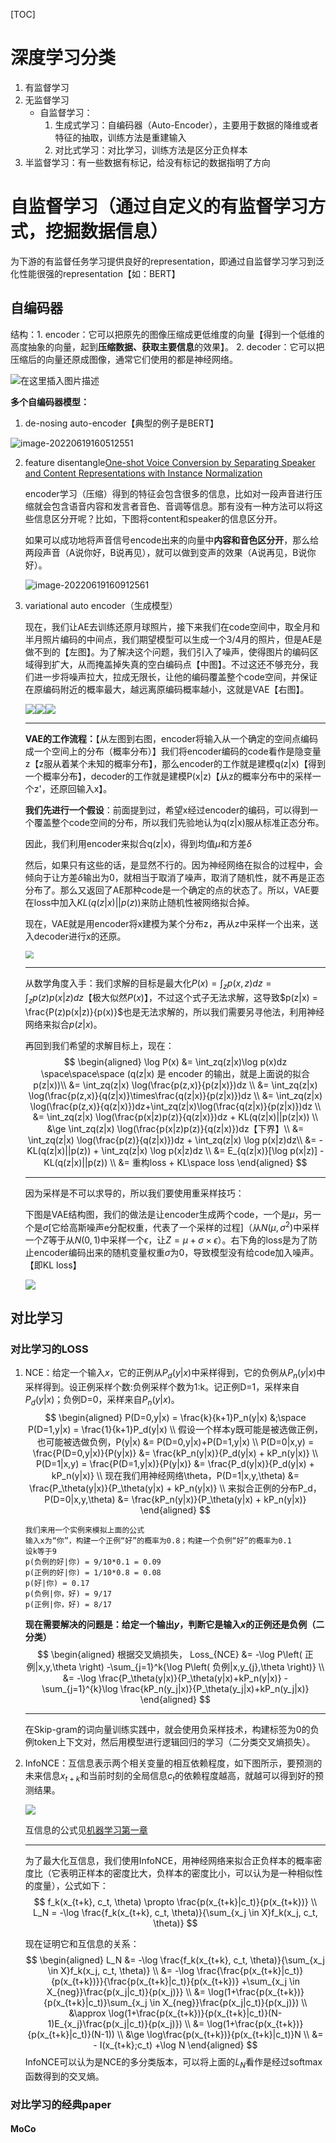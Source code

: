 [TOC]

# 深度学习分类

1. 有监督学习
2. 无监督学习
   - 自监督学习：
     1. 生成式学习：自编码器（Auto-Encoder），主要用于数据的降维或者特征的抽取，训练方法是重建输入
     1. 对比式学习：对比学习，训练方法是区分正负样本
3. 半监督学习：有一些数据有标记，给没有标记的数据指明了方向



# 自监督学习（通过自定义的有监督学习方式，挖掘数据信息）

为下游的有监督任务学习提供良好的representation，即通过自监督学习学习到泛化性能很强的representation【如：BERT】

## 自编码器

结构：1. encoder：它可以把原先的图像压缩成更低维度的向量【得到一个低维的高度抽象的向量，起到**压缩数据、获取主要信息**的效果】。 2. decoder：它可以把压缩后的向量还原成图像，通常它们使用的都是神经网络。

![在这里插入图片描述](01-autoencoder1.png)

**多个自编码器模型：**

1. de-nosing auto-encoder【典型的例子是BERT】

![image-20220619160512551](01-autoencoder2.png)

2. feature disentangle[One-shot Voice Conversion by Separating Speaker and Content Representations with Instance Normalization](https://arxiv.org/abs/1904.05742)

   encoder学习（压缩）得到的特征会包含很多的信息，比如对一段声音进行压缩就会包含语音内容和发言者音色、音调等信息。那有没有一种方法可以将这些信息区分开呢？比如，下图将content和speaker的信息区分开。

   如果可以成功地将声音信号encode出来的向量中**内容和音色区分开**，那么给两段声音（A说你好，B说再见），就可以做到变声的效果（A说再见，B说你好）。

   ![image-20220619160912561](01-autoencoder3.png)

3. variational auto encoder（生成模型）

   现在，我们让AE去训练还原月球照片，接下来我们在code空间中，取全月和半月照片编码的中间点，我们期望模型可以生成一个3/4月的照片，但是AE是做不到的【左图】。为了解决这个问题，我们引入了噪声，使得图片的编码区域得到扩大，从而掩盖掉失真的空白编码点【中图】。不过这还不够充分，我们进一步将噪声拉大，拉成无限长，让他的编码覆盖整个code空间，并保证在原编码附近的概率最大，越远离原编码概率越小，这就是VAE【右图】。

   ![](01-vae2.jpg)![](01-vae3.jpg)![](01-vae4.jpg)

   ------

   **VAE的工作流程：**【从左图到右图，encoder将输入从一个确定的空间点编码成一个空间上的分布（概率分布）】我们将encoder编码的code看作是隐变量z【z服从着某个未知的概率分布】，那么encoder的工作就是建模q(z|x)【得到一个概率分布】，decoder的工作就是建模P(x|z)【从z的概率分布中的采样一个z'，还原回输入x】。

   **我们先进行一个假设**：前面提到过，希望x经过encoder的编码，可以得到一个覆盖整个code空间的分布，所以我们先验地认为q(z|x)服从标准正态分布。

   因此，我们利用encoder来拟合q(z|x)，得到均值$\mu$和方差$\delta$
   
   然后，如果只有这些的话，是显然不行的。因为神经网络在拟合的过程中，会倾向于让方差$\delta$输出为0，就相当于取消了噪声，取消了随机性，就不再是正态分布了。那么又返回了AE那种code是一个确定的点的状态了。所以，VAE要在loss中加入$KL(q(z|x)||p(z))$来防止随机性被网络拟合掉。
   
   现在，VAE就是用encoder将x建模为某个分布z，再从z中采样一个出来，送入decoder进行x的还原。
   
   <img src="01-vae5.jpg" style="zoom:80%;" />
   
   ------
   
   从数学角度入手：我们求解的目标是最大化$P(x) = \int_zp(x,z)dz = \int_zp(z)p(x|z)dz$【极大似然$P(x)$】，不过这个式子无法求解，这导致$p(z|x) = \frac{P(z)p(x|z)}{p(x)}$也是无法求解的，所以我们需要另寻他法，利用神经网络来拟合$p(z|x)$。
   
   再回到我们希望的求解目标上，现在：
   $$
   \begin{aligned}
   \log P(x) &= \int_zq(z|x)\log p(x)dz  \space\space\space (q(z|x) 是 encoder 的输出，就是上面说的拟合p(z|x))\\
   &= \int_zq(z|x) \log(\frac{p(z,x)}{p(z|x)})dz \\
   &= \int_zq(z|x) \log(\frac{p(z,x)}{q(z|x)}\times\frac{q(z|x)}{p(z|x)})dz \\
   &= \int_zq(z|x) \log(\frac{p(z,x)}{q(z|x)})dz+\int_zq(z|x)\log(\frac{q(z|x)}{p(z|x)})dz \\
   &= \int_zq(z|x) \log(\frac{p(x|z)p(z)}{q(z|x)})dz + KL(q(z|x)||p(z|x)) \\
   &\ge \int_zq(z|x) \log(\frac{p(x|z)p(z)}{q(z|x)})dz【下界】\\
   &= \int_zq(z|x) \log(\frac{p(z)}{q(z|x)})dz + \int_zq(z|x) \log p(x|z)dz\\
   &= -KL(q(z|x)||p(z)) + \int_zq(z|x) \log p(x|z)dz \\
   &= E_{q(z|x)}[\log p(x|z)] - KL(q(z|x)||p(z)) \\
   &= 重构loss + KL\space loss
   \end{aligned}
   $$
   
   ------
   
   因为采样是不可以求导的，所以我们要使用重采样技巧：
   
   下图是VAE结构图，我们的做法是让encoder生成两个code，一个是$\mu$，另一个是$\sigma$[它给高斯噪声e分配权重，代表了一个采样的过程]（从$N(\mu,\sigma^2)$中采样一个$Z$等于从$N(0,1)$中采样一个$\epsilon$，让$Z=\mu+\sigma \times \epsilon$）。右下角的loss是为了防止encoder编码出来的随机变量权重$\sigma$为0，导致模型没有给code加入噪声。【即KL loss】
   
   ![](01-vae.png)
   



## 对比学习

### 对比学习的LOSS

1. NCE：给定一个输入$x$，它的正例从$P_d(y|x)$中采样得到，它的负例从$P_n(y|x)$中采样得到。设正例采样个数:负例采样个数为1:k。记正例D=1，采样来自$P_d(y|x)$；负例D=0，采样来自$P_n(y|x)$。
   $$
   \begin{aligned}
   P(D=0,y|x) = \frac{k}{k+1}P_n(y|x) &;\space
   P(D=1,y|x) = \frac{1}{k+1}P_d(y|x) \\
   假设一个样本y既可能是被选做正例，也可能被选做负例，P(y|x) &= P(D=0,y|x)+P(D=1,y|x) \\
   P(D=0|x,y) = \frac{P(D=0,y|x)}{P(y|x)} &= \frac{kP_n(y|x)}{P_d(y|x) + kP_n(y|x)} \\
   P(D=1|x,y) = \frac{P(D=1,y|x)}{P(y|x)} &= \frac{P_d(y|x)}{P_d(y|x) + kP_n(y|x)} \\
   现在我们用神经网络\theta，P(D=1|x,y,\theta) &= \frac{P_\theta(y|x)}{P_\theta(y|x) + kP_n(y|x)} \\
   来拟合正例的分布P_d，P(D=0|x,y,\theta) &= \frac{kP_n(y|x)}{P_\theta(y|x) + kP_n(y|x)}
   \end{aligned}
   $$
   ```
   我们来用一个实例来模拟上面的公式
   输入x为“你”，构建一个正例“好”的概率为0.8；构建一个负例“好”的概率为0.1
   设k等于9
   p(负例的好|你) = 9/10*0.1 = 0.09
   p(正例的好|你) = 1/10*0.8 = 0.08
   p(好|你) = 0.17
   p(负例|你，好) = 9/17
   p(正例|你，好) = 8/17
   ```
   
   **现在需要解决的问题是：给定一个输出$y$，判断它是输入$x$的正例还是负例（二分类）**  
   $$
   \begin{aligned}
   根据交叉熵损失，
   Loss_{NCE} &= -\log P\left( 正例|x,y,\theta \right) -\sum_{j=1}^k{\log P\left( 负例|x,y_{j},\theta \right)} \\
   &= -\log \frac{P_\theta(y|x)}{P_\theta(y|x)+kP_n(y|x)} - \sum_{j=1}^{k}\log \frac{kP_n(y_j|x)}{P_\theta(y_j|x)+kP_n(y_j|x)}
   \end{aligned}
   $$
   
   ------
   
   在Skip-gram的词向量训练实践中，就会使用负采样技术，构建标签为0的负例token上下文对，然后用模型进行逻辑回归的学习（二分类交叉熵损失）。
   
   
   
2. InfoNCE：互信息表示两个相关变量的相互依赖程度，如下图所示，要预测的未来信息$x_{t+k}$和当前时刻的全局信息$c_t$的依赖程度越高，就越可以得到好的预测结果。

    ![](cpc.png)
    
    互信息的公式见[机器学习第一章](../机器学习/01-machine_learning.md)
    
    ------
    
    为了最大化互信息，我们使用InfoNCE，用神经网络来拟合正负样本的概率密度比（它表明正样本的密度比大，负样本的密度比小，可以认为是一种相似性的度量），公式如下：
    $$
    f_k(x_{t+k}, c_t, \theta) \propto \frac{p(x_{t+k}|c_t)}{p(x_{t+k})} \\
    L_N = -\log \frac{f_k(x_{t+k}, c_t, \theta)}{\sum_{x_j \in X}f_k(x_j, c_t, \theta)}
    $$
    
    现在证明它和互信息的关系：
    $$
    \begin{aligned}
    L_N &= -\log \frac{f_k(x_{t+k}, c_t, \theta)}{\sum_{x_j \in X}f_k(x_j, c_t, \theta)} \\
    &= -\log \frac{\frac{p(x_{t+k}|c_t)}{p(x_{t+k})}}{\frac{p(x_{t+k}|c_t)}{p(x_{t+k})} +\sum_{x_j \in X_{neg}}\frac{p(x_j|c_t)}{p(x_j)}} \\
    &= \log(1+\frac{p(x_{t+k})}{p(x_{t+k}|c_t)}\sum_{x_j \in X_{neg}}\frac{p(x_j|c_t)}{p(x_j)}) \\
    &\approx \log(1+\frac{p(x_{t+k})}{p(x_{t+k}|c_t)}(N-1)E_{x_j}\frac{p(x_j|c_t)}{p(x_j)}) \\
    &= \log(1+\frac{p(x_{t+k})}{p(x_{t+k}|c_t)}(N-1)) \\
    &\ge \log\frac{p(x_{t+k})}{p(x_{t+k}|c_t)}N \\
    &= - I(x_{t+k};c_t) +\log N
    \end{aligned}
    $$
    InfoNCE可以认为是NCE的多分类版本，可以将上面的$L_N$看作是经过softmax函数得到的交叉熵。

### 对比学习的经典paper

#### MoCo

